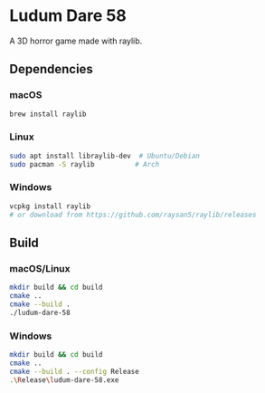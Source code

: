 # Ludum Dare 58

A 3D horror game made with raylib.

## Dependencies

### macOS
```bash
brew install raylib
```

### Linux
```bash
sudo apt install libraylib-dev  # Ubuntu/Debian
sudo pacman -S raylib          # Arch
```

### Windows
```bash
vcpkg install raylib
# or download from https://github.com/raysan5/raylib/releases
```

## Build

### macOS/Linux
```bash
mkdir build && cd build
cmake ..
cmake --build .
./ludum-dare-58
```

### Windows
```bash
mkdir build && cd build
cmake ..
cmake --build . --config Release
.\Release\ludum-dare-58.exe
```

